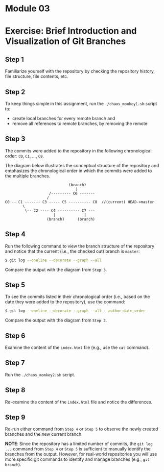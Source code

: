 # Module 03
# Exercise: Brief Introduction and Visualization of Git Branches

## Step 1
Familiarize yourself with the repository by checking the repository history, file structure, file contents, etc.

## Step 2
To keep things simple in this assignment, run the `./chaos_monkey1.sh` script to:
* create local branches for every remote branch and
* remove all references to remote branches, by removing the remote

## Step 3
The commits were added to the repository in the following chronological order: `C0`, `C1`, ..., `C8`.

The diagram below illustrates the conceptual structure of the repository and emphasizes the chronological order in which the commits were added to the multiple branches.
```
                             (branch)
                                |
                    /--------- C6 -------
                   /
C0 -- C1 ------- C3 ----- C5 ---------- C8  //(current) HEAD->master
        \
         \-- C2 ---- C4 ---------- C7 ---
                      |             |
                   (branch)      (branch)
```

## Step 4
Run the following command to view the branch structure of the repository and notice that the current (i.e., the checked out) branch is `master`:
```bash
$ git log --oneline --decorate --graph --all
```

Compare the output with the diagram from `Step 3`.

## Step 5
To see the commits listed in their chronological order (i.e., based on the date they were added to the repository), use the command:
```bash
$ git log --oneline --decorate --graph --all --author-date-order
```

Compare the output with the diagram from `Step 3`.

## Step 6
Examine the content of the `index.html` file (e.g., use the `cat` command).

## Step 7
Run the `./chaos_monkey2.sh` script.

## Step 8
Re-examine the content of the `index.html` file and notice the differences.

## Step 9
Re-run either command from `Step 4` or `Step 5` to observe the newly created branches and the new current branch.

**NOTE**: Since the repository has a limited number of commits, the `git log ...` command from `Step 4` or `Step 5` is sufficient to manually identify the branches from the output.
However, for real-world repositories you will use more specific git commands to identify and manage branches (e.g., `git branch`).
